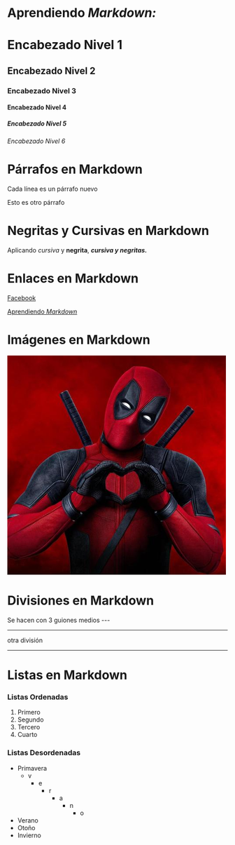 # Aprendiendo **_Markdown:_**

# Encabezado Nivel 1

## Encabezado Nivel 2

### Encabezado Nivel 3

#### Encabezado Nivel 4

##### Encabezado Nivel 5

###### Encabezado Nivel 6

# Párrafos en Markdown

Cada línea es un párrafo nuevo

Esto es otro párrafo

# Negritas y Cursivas en Markdown

Aplicando _cursiva_ y **negrita**, **_cursiva y negritas._**

# Enlaces en Markdown

[Facebook](https://www.facebook.com/Juanjo.21.01)

[Aprendiendo _Markdown_](#aprendiendo-markdown)

# Imágenes en Markdown

![Deadpool](deadpool.jpg)

# Divisiones en Markdown

Se hacen con 3 guiones medios ---

---

otra división

---

# Listas en Markdown

### Listas Ordenadas

1. Primero
1. Segundo
1. Tercero
1. Cuarto

### Listas Desordenadas

- Primavera
  - v
    - e
      - r
        - a
          - n
            - o
- Verano
- Otoño
- Invierno
